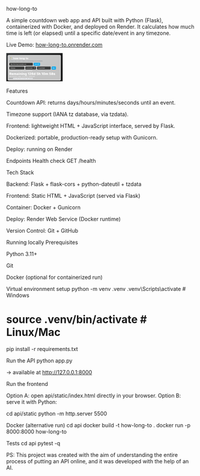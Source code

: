 how-long-to

A simple countdown web app and API built with Python (Flask), containerized with Docker, and deployed on Render.
It calculates how much time is left (or elapsed) until a specific date/event in any timezone.

Live Demo: [how-long-to.onrender.com](https://how-long-to.onrender.com/)

<img src="https://github.com/ERaines/how-long-to/blob/main/WEB/image/Screenshot%202025-08-20%20184909.png?raw=true" 
     alt="Imagem de How long to" width="150"/>

Features

Countdown API: returns days/hours/minutes/seconds until an event.

Timezone support (IANA tz database, via tzdata).

Frontend: lightweight HTML + JavaScript interface, served by Flask.

Dockerized: portable, production-ready setup with Gunicorn.

Deploy: running on Render


Endpoints
Health check
GET /health


Tech Stack

Backend: Flask + flask-cors + python-dateutil + tzdata

Frontend: Static HTML + JavaScript (served via Flask)

Container: Docker + Gunicorn

Deploy: Render Web Service (Docker runtime)

Version Control: Git + GitHub

Running locally
Prerequisites

Python 3.11+

Git

Docker (optional for containerized run)

Virtual environment setup
python -m venv .venv
.venv\Scripts\activate    # Windows
# source .venv/bin/activate  # Linux/Mac

pip install -r requirements.txt

Run the API
python app.py


→ available at http://127.0.0.1:8000

Run the frontend

Option A: open api/static/index.html directly in your browser.
Option B: serve it with Python:

cd api/static
python -m http.server 5500

Docker (alternative run)
cd api
docker build -t how-long-to .
docker run -p 8000:8000 how-long-to

Tests
cd api
pytest -q


PS: This project was created with the aim of understanding the entire process of putting an API online, and it was developed with the help of an AI.
